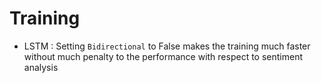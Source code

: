 # Training

+ LSTM : Setting `Bidirectional` to False makes the training much faster without much penalty to the performance with respect to sentiment analysis

```python

```